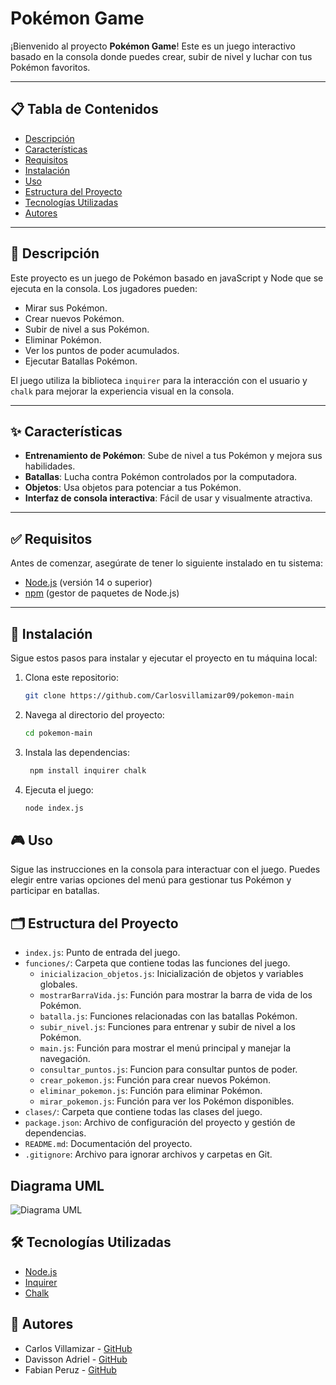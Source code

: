 # Pokémon Game

¡Bienvenido al proyecto **Pokémon Game**! Este es un juego interactivo basado en la consola donde puedes crear, subir de nivel y luchar con tus Pokémon favoritos.

---

## 📋 Tabla de Contenidos

- [Descripción](#descripción)
- [Características](#características)
- [Requisitos](#requisitos)
- [Instalación](#instalación)
- [Uso](#uso)
- [Estructura del Proyecto](#estructura-del-proyecto)
- [Tecnologías Utilizadas](#tecnologías-utilizadas)
- [Autores](#contribuciones)

---

## 📝 Descripción

Este proyecto es un juego de Pokémon basado en javaScript y Node que se ejecuta en la consola. Los jugadores pueden:
- Mirar sus Pokémon.
- Crear nuevos Pokémon.
- Subir de nivel a sus Pokémon.
- Eliminar Pokémon.
- Ver los puntos de poder acumulados.
- Ejecutar Batallas Pokémon.

El juego utiliza la biblioteca `inquirer` para la interacción con el usuario y `chalk` para mejorar la experiencia visual en la consola.

---

## ✨ Características

- **Entrenamiento de Pokémon**: Sube de nivel a tus Pokémon y mejora sus habilidades.
- **Batallas**: Lucha contra Pokémon controlados por la computadora.
- **Objetos**: Usa objetos para potenciar a tus Pokémon.
- **Interfaz de consola interactiva**: Fácil de usar y visualmente atractiva.

---

## ✅ Requisitos

Antes de comenzar, asegúrate de tener lo siguiente instalado en tu sistema:

- [Node.js](https://nodejs.org/) (versión 14 o superior)
- [npm](https://www.npmjs.com/) (gestor de paquetes de Node.js)

---

## 🚀 Instalación

Sigue estos pasos para instalar y ejecutar el proyecto en tu máquina local:

1. Clona este repositorio:
   ```bash
   git clone https://github.com/Carlosvillamizar09/pokemon-main

2. Navega al directorio del proyecto:
   ```bash
   cd pokemon-main

3. Instala las dependencias:
   ```bash
    npm install inquirer chalk

4. Ejecuta el juego:
   ```bash
   node index.js

## 🎮 Uso

Sigue las instrucciones en la consola para interactuar con el juego. Puedes elegir entre varias opciones del menú para gestionar tus Pokémon y participar en batallas.

## 🗂️ Estructura del Proyecto

- `index.js`: Punto de entrada del juego.
- `funciones/`: Carpeta que contiene todas las funciones del juego.
    - `inicializacion_objetos.js`: Inicialización de objetos y variables globales.
    - `mostrarBarraVida.js`: Función para mostrar la barra de vida de los Pokémon.
    - `batalla.js`: Funciones relacionadas con las batallas Pokémon.
    - `subir_nivel.js`: Funciones para entrenar y subir de nivel a los Pokémon.
    - `main.js`: Función para mostrar el menú principal y manejar la navegación.
    - `consultar_puntos.js`: Funcion para consultar puntos de poder.
    - `crear_pokemon.js`: Función para crear nuevos Pokémon.
    - `eliminar_pokemon.js`: Función para eliminar Pokémon.
    - `mirar_pokemon.js`: Función para ver los Pokémon disponibles.
- `clases/`: Carpeta que contiene todas las clases del juego.
- `package.json`: Archivo de configuración del proyecto y gestión de dependencias.
- `README.md`: Documentación del proyecto.
- `.gitignore`: Archivo para ignorar archivos y carpetas en Git.


## Diagrama UML

![Diagrama UML](./IMG/UML.jpg)

## 🛠️ Tecnologías Utilizadas

- [Node.js](https://nodejs.org/)
- [Inquirer](https://www.npmjs.com/package/inquirer)
- [Chalk](https://www.npmjs.com/package/chalk)

## 🤝 Autores

- Carlos Villamizar - [GitHub](https://github.com/Carlosvillamizar09)
- Davisson Adriel - [GitHub](https://github.com/Davisson-Adriel)
- Fabian Peruz - [GitHub](https://github.com/FabianPertuz)